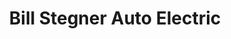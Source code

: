 ---
title: "Bill Stegner Auto Electric"
url: /phoenix/bill-stegner-auto-electric/
shop: Autowerkstatt
---